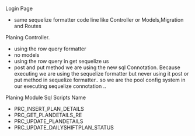 Login Page

- same sequelize formatter code line like Controller or Models,Migration and Routes

Planing Controller.

- using the row query formatter
- no models
- using the row query in get sequelize us
- post and put method we are using the new sql Connotation. Because executing we are using the sequelize formatter but never using it
  post or put method in sequelize formatter..
  so we are the pool config system in our executing sequelize connotation ..

Planing Module Sql Scripts Name

- PRC_INSERT_PLAN_DETAILS
- PRC_GET_PLANDETAILS_RE
- PRC_UPDATE_PLANDETAILS
- PRC_UPDATE_DAILYSHIFTPLAN_STATUS
